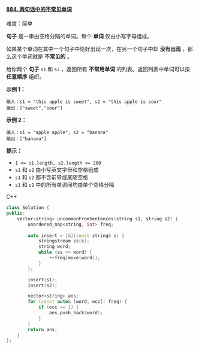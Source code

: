 #### [884. 两句话中的不常见单词](https://leetcode-cn.com/problems/uncommon-words-from-two-sentences/)

难度：简单

**句子** 是一串由空格分隔的单词。每个 **单词** 仅由小写字母组成。

如果某个单词在其中一个句子中恰好出现一次，在另一个句子中却 **没有出现** ，那么这个单词就是 **不常见的** 。

给你两个 **句子** `s1` 和 `s2` ，返回所有 **不常用单词** 的列表。返回列表中单词可以按 **任意顺序** 组织。



**示例 1：**

```
输入：s1 = "this apple is sweet", s2 = "this apple is sour"
输出：["sweet","sour"]
```

**示例 2：**

```
输入：s1 = "apple apple", s2 = "banana"
输出：["banana"]
```

 

**提示：**

- `1 <= s1.length, s2.length <= 200`
- `s1` 和 `s2` 由小写英文字母和空格组成
- `s1` 和 `s2` 都不含前导或尾随空格
- `s1` 和 `s2` 中的所有单词间均由单个空格分隔



C++

```c++
class Solution {
public:
    vector<string> uncommonFromSentences(string s1, string s2) {
        unordered_map<string, int> freq;
        
        auto insert = [&](const string& s) {
            stringstream ss(s);
            string word;
            while (ss >> word) {
                ++freq[move(word)];
            }
        };

        insert(s1);
        insert(s2);

        vector<string> ans;
        for (const auto& [word, occ]: freq) {
            if (occ == 1) {
                ans.push_back(word);
            }
        }
        return ans;
    }
};
```

